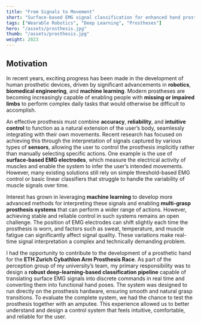 ```yaml
---
title: "From Signals to Movement"
short: "Surface-based EMG signal classification for enhanced hand prosthesis control."
tags: ["Wearable Robotics", "Deep Learning", "Prostheses"]
hero: "/assets/prosthesis.jpg"
thumb: "/assets/prosthesis.jpg"
weight: 2023
---
```


## Motivation
In recent years, exciting progress has been made in the development of human prosthetic devices, driven by significant advancements in **robotics**, **biomedical engineering**, and **machine learning**. Modern prostheses are becoming increasingly capable of enabling people with **missing or impaired limbs** to perform complex daily tasks that would otherwise be difficult to accomplish.

An effective prosthesis must combine **accuracy**, **reliability**, and **intuitive control** to function as a natural extension of the user’s body, seamlessly integrating with their own movements. Recent research has focused on achieving this through the interpretation of signals captured by various types of **sensors**, allowing the user to control the prosthesis implicitly rather than manually selecting specific actions. One example is the use of **surface-based EMG electrodes**, which measure the electrical activity of muscles and enable the system to infer the user’s intended movements. However, many existing solutions still rely on simple threshold-based EMG control or basic linear classifiers that struggle to handle the variability of muscle signals over time.

Interest has grown in leveraging **machine learning** to develop more advanced methods for interpreting these signals and enabling **multi-grasp prosthesis systems** that can perform a wider range of actions. However, achieving stable and reliable control in such systems remains an open challenge. The position of EMG electrodes can shift slightly each time the prosthesis is worn, and factors such as sweat, temperature, and muscle fatigue can significantly affect signal quality. These variations make real-time signal interpretation a complex and technically demanding problem.

I had the opportunity to contribute to the development of a prosthetic hand for the **ETH Zurich Cybathlon Arm Prosthesis Race**. As part of the perception group of my university’s team, my primary responsibility was to design a **robust deep-learning-based classification pipeline** capable of translating surface EMG signals into discrete commands in real time and converting them into functional hand poses. The system was designed to run directly on the prosthesis hardware, ensuring smooth and natural grasp transitions. To evaluate the complete system, we had the chance to test the prosthesis together with an amputee. This experience allowed us to better understand and design a control system that feels intuitive, comfortable, and reliable for the user.


<!--
## Approach
To achieve reliable control, I designed a complete EMG signal processing and classification pipeline combining **signal preprocessing**, **feature extraction**, **dimensionality reduction**, and **neural network-based classification**.

### Data Collection
Surface EMG signals were recorded from **four Ottobock MyoBock electrodes** placed on the pilot’s residual limb. Each channel captured the electrical activity of a different muscle group responsible for hand and wrist motions.  

Signals were acquired at high frequency and segmented into overlapping time windows of **800 ms** with a **400 ms overlap**, allowing both temporal smoothness and responsiveness.

### Feature Extraction
Each window was transformed into a compact feature vector describing the shape and dynamics of the EMG signal. Extracted features included:

- Temporal moment  
- Slope sign change  
- Zero crossings  
- Root mean square (RMS)  
- Waveform length  
- Maximum fractal length  
- Average amplitude change  
- Enhanced mean absolute value  

These features are commonly used in EMG literature and help capture both time-domain and complexity characteristics of muscle activity.

### Dimensionality Reduction
To reduce computational load and improve generalization, I applied **Linear Discriminant Analysis (LDA)**, projecting the feature space to 12 dimensions before classification.  

### Classification Model
I implemented a **feedforward neural network (FFNN)** with one hidden layer of 12 units and **leaky ReLU** activations. The network was trained using **mini-batch gradient descent** and the **Adam optimizer**, with **batch normalization** applied for faster convergence and better stability.  
Training was performed in MATLAB using custom scripts (`MLP_Trainer.m`, `MLP_classifier.m`).

### Baseline Models
For comparison, I trained two classical machine learning baselines:
- **k-Nearest Neighbors (kNN)** classifier  
- **Logistic Regression Classifier (LRC)**  

All models were evaluated on the same dataset derived from windowed EMG samples.

### Post-Processing
To ensure smooth and confident predictions in real time, I implemented a **probability-based refinement** of the classifier output:
- If the first three labels agreed → assign that pose.  
- If the second and third agreed and their combined probability > 75% → assign.  
- If the third label alone exceeded 90% → assign.  
- If the first two labels agreed with combined probability > 80% → assign.  
- Otherwise, default to rest.  

This approach effectively suppressed noisy transitions and ensured stable control for the user.

---

## Findings
The neural network achieved an **accuracy of around 90%**, outperforming both kNN and logistic regression baselines.  

In practice, the combination of robust feature extraction and post-processing yielded smooth transitions between rest, open, and close states — essential for real-time control of the prosthesis. The resulting predictions were used to trigger a **state machine** that mapped these three motions to multiple hand grasps (e.g., power, pinch, lateral, and precision grips).

During real-world testing with an **amputee pilot**, the classifier successfully operated **in real time** on the embedded system, maintaining consistent performance and enabling intuitive grasp switching during task execution.

---

## Application
The trained EMG classifier was deployed on a **custom embedded board** integrated into the Cybathlon prosthesis setup.  
In operation, it provided real-time intent recognition for controlling grasp transitions, as shown in the grasping scheme below:

<div class="grid media-grid">
  <figure>
    <img src="/assets/emg/grasp_scheme.png" alt="Grasping Scheme">
    <figcaption>State machine mapping EMG-based rest, open, and close signals to functional grasps such as power, pinch, and precision sphere.</figcaption>
  </figure>
</div>

This work demonstrates how lightweight deep learning models can run efficiently on embedded systems, providing reliable human–machine interfaces for prosthetic control.

---

## Media
<div class="grid media-grid">
  <figure>
    <img src="/assets/emg/emg_pipeline.png" alt="EMG Classification Pipeline">
    <figcaption>Signal processing and classification pipeline: from raw EMG acquisition to feature extraction, dimensionality reduction, neural classification, and post-processing.</figcaption>
  </figure>

  <figure>
    <img src="/assets/emg/ffnn_training.png" alt="Training Curve">
    <figcaption>Feedforward neural network training curves showing convergence and final accuracy of ~90%.</figcaption>
  </figure>

  <figure>
    <img src="/assets/emg/testing.png" alt="Real-Time Testing">
    <figcaption>Real-time control tests with the amputee pilot using the embedded EMG classification board.</figcaption>
  </figure>
</div>

---

-->